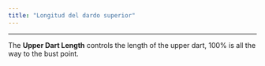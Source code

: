 ```yaml
---
title: "Longitud del dardo superior"
---
```


***

The **Upper Dart Length** controls the length of the upper dart, 100% is all the way to the bust point.




